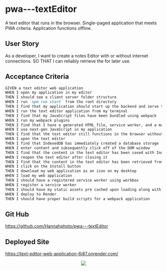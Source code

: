 # pwa---textEditor
A text editor that runs in the browser. Single-paged application that meets PWA criteria. Application functions offline.

## User Story
As a developer, I want to create a notes Editor with or without internet connections. 
SO THAT I can reliably retrieve the for later use. 

## Acceptance Criteria
```md
GIVEN a text editor web application
WHEN I open my application in my editor
THEN I should see a client server folder structure
WHEN I run `npm run start` from the root directory
THEN I find that my application should start up the backend and serve the client
WHEN I run the text editor application from my terminal
THEN I find that my JavaScript files have been bundled using webpack
WHEN I run my webpack plugins
THEN I find that I have a generated HTML file, service worker, and a manifest file
WHEN I use next-gen JavaScript in my application
THEN I find that the text editor still functions in the browser without errors
WHEN I open the text editor
THEN I find that IndexedDB has immediately created a database storage
WHEN I enter content and subsequently click off of the DOM window
THEN I find that the content in the text editor has been saved with IndexedDB
WHEN I reopen the text editor after closing it
THEN I find that the content in the text editor has been retrieved from our IndexedDB
WHEN I click on the Install button
THEN I download my web application as an icon on my desktop
WHEN I load my web application
THEN I should have a registered service worker using workbox
WHEN I register a service worker
THEN I should have my static assets pre cached upon loading along with subsequent pages and static assets
WHEN I deploy to Render
THEN I should have proper build scripts for a webpack application
```

## Git Hub
https://github.com/Hannahphoto/pwa---textEditor


## Deployed Site
https://text-editor-web-application-6i87.onrender.com/

<div align="center">
    <img src="./client/images/Jate App.png.png" href = "Screenshot of JATE app." />
    </div>
